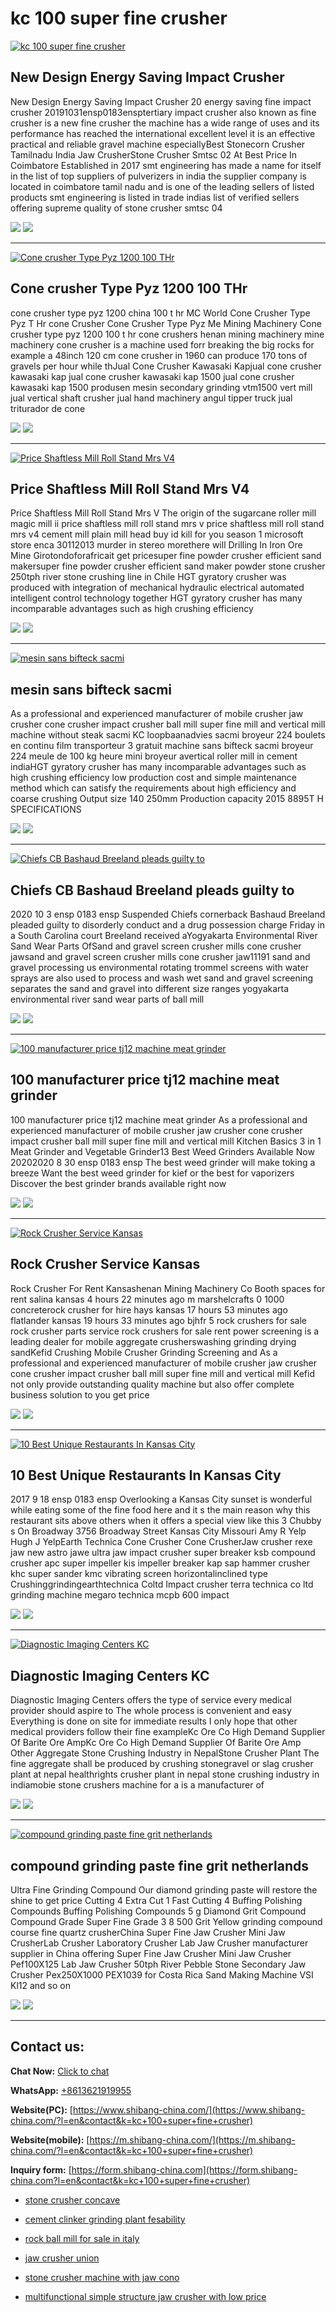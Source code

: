 # kc 100 super fine crusher

<a href="https://swt.shibang-china.com/?l=en&img&k=kc+100+super+fine+crusher" target="_blank">![kc 100 super fine crusher](http://static.shibang-china.com/all-800x300/1337.jpg)</a>

## New Design Energy Saving Impact Crusher
New Design Energy Saving Impact Crusher 20 energy saving fine impact crusher 20191031ensp0183ensptertiary impact crusher also known as fine crusher is a new fine crusher the machine has a wide range of uses and its performance has reached the international excellent level it is an effective practical and reliable gravel machine especiallyBest Stonecorn Crusher Tamilnadu India Jaw CrusherStone Crusher Smtsc 02 At Best Price In Coimbatore Established in 2017 smt engineering has made a name for itself in the list of top suppliers of pulverizers in india the supplier company is located in coimbatore tamil nadu and is one of the leading sellers of listed products smt engineering is listed in trade indias list of verified sellers offering supreme quality of stone crusher smtsc 04


<a href="https://whatsapp.shibangsoft.com/WhatsApp.php" target="_blank" title="WhatsApp">![](http://static.shibang-china.com/icon/whatsapp.png)</a> <a href="https://swt.shibang-china.com/?l=en&icon&k=kc+100+super+fine+crusher" target="_blank">![](http://static.shibang-china.com/icon/chat-en.png)</a>

---

<a href="https://swt.shibang-china.com/?l=en&img&k=kc+100+super+fine+crusher" target="_blank">![Cone crusher Type Pyz 1200 100 THr](http://static.shibang-china.com/all-800x300/233.jpg)</a>

## Cone crusher Type Pyz 1200 100 THr
cone crusher type pyz 1200 china 100 t hr MC World Cone Crusher Type Pyz T Hr cone Crusher Cone Crusher Type Pyz Me Mining Machinery Cone crusher type pyz 1200 100 t hr cone crushers henan mining machinery mine machinery cone crusher is a machine used forr breaking the big rocks for example a 48inch 120 cm cone crusher in 1960 can produce 170 tons of gravels per hour while thJual Cone Crusher Kawasaki Kapjual cone crusher kawasaki kap jual cone crusher kawasaki kap 1500 jual cone crusher kawasaki kap 1500 produsen mesin secondary grinding vtm1500 vert mill jual vertical shaft crusher jual hand machinery angul tipper truck jual triturador de cone


<a href="https://whatsapp.shibangsoft.com/WhatsApp.php" target="_blank" title="WhatsApp">![](http://static.shibang-china.com/icon/whatsapp.png)</a> <a href="https://swt.shibang-china.com/?l=en&icon&k=kc+100+super+fine+crusher" target="_blank">![](http://static.shibang-china.com/icon/chat-en.png)</a>

---

<a href="https://swt.shibang-china.com/?l=en&img&k=kc+100+super+fine+crusher" target="_blank">![Price Shaftless Mill Roll Stand Mrs V4](http://static.shibang-china.com/all-800x300/1027.jpg)</a>

## Price Shaftless Mill Roll Stand Mrs V4
Price Shaftless Mill Roll Stand Mrs V The origin of the sugarcane roller mill magic mill ii price shaftless mill roll stand mrs v price shaftless mill roll stand mrs v4 cement mill plain mill head buy id kill for you season 1 microsoft store enca 30112013 murder in stereo morethere will Drilling In Iron Ore Mine Girotondoforafricait get pricesuper fine powder crusher efficient sand makersuper fine powder crusher efficient sand maker powder stone crusher 250tph river stone crushing line in Chile HGT gyratory crusher was produced with integration of mechanical hydraulic electrical automated intelligent control technology together HGT gyratory crusher has many incomparable advantages such as high crushing efficiency


<a href="https://whatsapp.shibangsoft.com/WhatsApp.php" target="_blank" title="WhatsApp">![](http://static.shibang-china.com/icon/whatsapp.png)</a> <a href="https://swt.shibang-china.com/?l=en&icon&k=kc+100+super+fine+crusher" target="_blank">![](http://static.shibang-china.com/icon/chat-en.png)</a>

---

<a href="https://swt.shibang-china.com/?l=en&img&k=kc+100+super+fine+crusher" target="_blank">![mesin sans bifteck sacmi](http://static.shibang-china.com/all-800x300/626.jpg)</a>

## mesin sans bifteck sacmi
As a professional and experienced manufacturer of mobile crusher jaw crusher cone crusher impact crusher ball mill super fine mill and vertical mill machine without steak sacmi KC loopbaanadvies sacmi broyeur 224 boulets en continu film transporteur 3 gratuit machine sans bifteck sacmi broyeur 224 meule de 100 kg heure mini broyeur avertical roller mill in cement indiaHGT gyratory crusher has many incomparable advantages such as high crushing efficiency low production cost and simple maintenance method which can satisfy the requirements about high efficiency and coarse crushing Output size 140 250mm Production capacity 2015 8895T H SPECIFICATIONS


<a href="https://whatsapp.shibangsoft.com/WhatsApp.php" target="_blank" title="WhatsApp">![](http://static.shibang-china.com/icon/whatsapp.png)</a> <a href="https://swt.shibang-china.com/?l=en&icon&k=kc+100+super+fine+crusher" target="_blank">![](http://static.shibang-china.com/icon/chat-en.png)</a>

---

<a href="https://swt.shibang-china.com/?l=en&img&k=kc+100+super+fine+crusher" target="_blank">![Chiefs CB Bashaud Breeland pleads guilty to](http://static.shibang-china.com/all-800x300/727.jpg)</a>

## Chiefs CB Bashaud Breeland pleads guilty to
2020 10 3 ensp 0183 ensp Suspended Chiefs cornerback Bashaud Breeland pleaded guilty to disorderly conduct and a drug possession charge Friday in a South Carolina court Breeland received aYogyakarta Environmental River Sand Wear Parts OfSand and gravel screen crusher mills cone crusher jawsand and gravel screen crusher mills cone crusher jaw11191 sand and gravel processing us environmental rotating trommel screens with water sprays are also used to process and wash wet sand and gravel screening separates the sand and gravel into different size ranges yogyakarta environmental river sand wear parts of ball mill


<a href="https://whatsapp.shibangsoft.com/WhatsApp.php" target="_blank" title="WhatsApp">![](http://static.shibang-china.com/icon/whatsapp.png)</a> <a href="https://swt.shibang-china.com/?l=en&icon&k=kc+100+super+fine+crusher" target="_blank">![](http://static.shibang-china.com/icon/chat-en.png)</a>

---

<a href="https://swt.shibang-china.com/?l=en&img&k=kc+100+super+fine+crusher" target="_blank">![100 manufacturer price tj12 machine meat grinder](http://static.shibang-china.com/all-800x300/1301.jpg)</a>

## 100 manufacturer price tj12 machine meat grinder
100 manufacturer price tj12 machine meat grinder As a professional and experienced manufacturer of mobile crusher jaw crusher cone crusher impact crusher ball mill super fine mill and vertical mill Kitchen Basics 3 in 1 Meat Grinder and Vegetable Grinder13 Best Weed Grinders Available Now 20202020 8 30 ensp 0183 ensp The best weed grinder will make toking a breeze Want the best weed grinder for kief or the best for vaporizers Discover the best grinder brands available right now


<a href="https://whatsapp.shibangsoft.com/WhatsApp.php" target="_blank" title="WhatsApp">![](http://static.shibang-china.com/icon/whatsapp.png)</a> <a href="https://swt.shibang-china.com/?l=en&icon&k=kc+100+super+fine+crusher" target="_blank">![](http://static.shibang-china.com/icon/chat-en.png)</a>

---

<a href="https://swt.shibang-china.com/?l=en&img&k=kc+100+super+fine+crusher" target="_blank">![Rock Crusher Service Kansas](http://static.shibang-china.com/all-800x300/1252.jpg)</a>

## Rock Crusher Service Kansas
Rock Crusher For Rent Kansashenan Mining Machinery Co Booth spaces for rent salina kansas 4 hours 22 minutes ago m marshelcrafts 0 1000 concreterock crusher for hire hays kansas 17 hours 53 minutes ago flatlander kansas 19 hours 33 minutes ago bjhfr 5 rock crushers for sale rock crusher parts service rock crushers for sale rent power screening is a leading dealer for mobile aggregate crusherswashing grinding drying sandKefid Crushing Mobile Crusher Grinding Screening and As a professional and experienced manufacturer of mobile crusher jaw crusher cone crusher impact crusher ball mill super fine mill and vertical mill Kefid not only provide outstanding quality machine but also offer complete business solution to you get price


<a href="https://whatsapp.shibangsoft.com/WhatsApp.php" target="_blank" title="WhatsApp">![](http://static.shibang-china.com/icon/whatsapp.png)</a> <a href="https://swt.shibang-china.com/?l=en&icon&k=kc+100+super+fine+crusher" target="_blank">![](http://static.shibang-china.com/icon/chat-en.png)</a>

---

<a href="https://swt.shibang-china.com/?l=en&img&k=kc+100+super+fine+crusher" target="_blank">![10 Best Unique Restaurants In Kansas City](http://static.shibang-china.com/all-800x300/75.jpg)</a>

## 10 Best Unique Restaurants In Kansas City
2017 9 18 ensp 0183 ensp Overlooking a Kansas City sunset is wonderful while eating some of the fine food here and it s the main reason why this restaurant sits above others when it offers a special view like this 3 Chubby s On Broadway 3756 Broadway Street Kansas City Missouri Amy R Yelp Hugh J YelpEarth Technica Cone Crusher Cone CrusherJaw crusher rexe jaw new astro jawe ultra jaw impact crusher super breaker ksb compound crusher apc super impeller kis impeller breaker kap sap hammer crusher khc super sander kmc vibrating screen horizontalinclined type Crushinggrindingearthtechnica Coltd Impact crusher terra technica co ltd grinding machine megaro technica mcpb 600 impact


<a href="https://whatsapp.shibangsoft.com/WhatsApp.php" target="_blank" title="WhatsApp">![](http://static.shibang-china.com/icon/whatsapp.png)</a> <a href="https://swt.shibang-china.com/?l=en&icon&k=kc+100+super+fine+crusher" target="_blank">![](http://static.shibang-china.com/icon/chat-en.png)</a>

---

<a href="https://swt.shibang-china.com/?l=en&img&k=kc+100+super+fine+crusher" target="_blank">![Diagnostic Imaging Centers KC](http://static.shibang-china.com/all-800x300/539.jpg)</a>

## Diagnostic Imaging Centers KC
Diagnostic Imaging Centers offers the type of service every medical provider should aspire to The whole process is convenient and easy Everything is done on site for immediate results I only hope that other medical providers follow their fine exampleKc Ore Co High Demand Supplier Of Barite Ore AmpKc Ore Co High Demand Supplier Of Barite Ore Amp Other Aggregate Stone Crushing Industry in NepalStone Crusher Plant The fine aggregate shall be produced by crushing stonegravel or slag crusher plant at nepal healthrights crusher plant in nepal stone crushing industry in indiamobie stone crushers machine for a is a manufacturer of


<a href="https://whatsapp.shibangsoft.com/WhatsApp.php" target="_blank" title="WhatsApp">![](http://static.shibang-china.com/icon/whatsapp.png)</a> <a href="https://swt.shibang-china.com/?l=en&icon&k=kc+100+super+fine+crusher" target="_blank">![](http://static.shibang-china.com/icon/chat-en.png)</a>

---

<a href="https://swt.shibang-china.com/?l=en&img&k=kc+100+super+fine+crusher" target="_blank">![compound grinding paste fine grit netherlands](http://static.shibang-china.com/all-800x300/1153.jpg)</a>

## compound grinding paste fine grit netherlands
Ultra Fine Grinding Compound Our diamond grinding paste will restore the shine to get price Cutting 4 Extra Cut 1 Fast Cutting 4 Buffing Polishing Compounds Buffing Polishing Compounds 5 g Diamond Grit Compound Compound Grade Super Fine Grade 3 8 500 Grit Yellow grinding compound course fine quartz crusherChina Super Fine Jaw Crusher Mini Jaw CrusherLab Crusher Laboratory Crusher Lab Jaw Crusher manufacturer supplier in China offering Super Fine Jaw Crusher Mini Jaw Crusher Pef100X125 Lab Jaw Crusher 50tph River Pebble Stone Secondary Jaw Crusher Pex250X1000 PEX1039 for Costa Rica Sand Making Machine VSI Kl12 and so on


<a href="https://whatsapp.shibangsoft.com/WhatsApp.php" target="_blank" title="WhatsApp">![](http://static.shibang-china.com/icon/whatsapp.png)</a> <a href="https://swt.shibang-china.com/?l=en&icon&k=kc+100+super+fine+crusher" target="_blank">![](http://static.shibang-china.com/icon/chat-en.png)</a>

---
## Contact us:

**Chat Now:** [Click to chat](https://swt.shibang-china.com?l=en&contact&k=kc+100+super+fine+crusher)

**WhatsApp:**  [+8613621919955](https://whatsapp.shibangsoft.com/WhatsApp.php)

**Website(PC):** [https://www.shibang-china.com/](https://www.shibang-china.com/?l=en&contact&k=kc+100+super+fine+crusher)

**Website(mobile):** [https://m.shibang-china.com/](https://m.shibang-china.com/?l=en&contact&k=kc+100+super+fine+crusher)

**Inquiry form:** [https://form.shibang-china.com](https://form.shibang-china.com?l=en&contact&k=kc+100+super+fine+crusher)

* [stone crusher concave](../170/stone%20crusher%20concave.md)

* [cement clinker grinding plant fesability](../163/cement%20clinker%20grinding%20plant%20fesability.md)

* [rock ball mill for sale in italy](../165/rock%20ball%20mill%20for%20sale%20in%20italy.md)

* [jaw crusher union](../170/jaw%20crusher%20union.md)

* [stone crusher machine with jaw cono](../164/stone%20crusher%20machine%20with%20jaw%20cono.md)

* [multifunctional simple structure jaw crusher with low price](../164/multifunctional%20simple%20structure%20jaw%20crusher%20with%20low%20price.md)